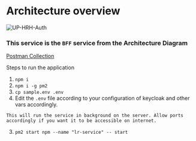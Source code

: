 # Architecture overview
![UP-HRH-Auth](https://user-images.githubusercontent.com/30565750/210239617-c51801e5-73d4-49b9-a473-2426bd2b5d82.jpg)

### This service is the `BFF` service from the Architecture Diagram

[Postman Collection](https://api.postman.com/collections/17248210-81d16297-21ec-4100-96c2-a8375d30230f?access_key=PMAT-01GR22Q4K663YDVJ19N84NY2QA)

Steps to run the application

1. `npm i`
2. `npm i -g pm2`
3. `cp sample.env .env`
4. Edit the `.env` file according to your configuration of keycloak and other vars accordingly.
```
This will run the service in background on the server. Allow ports accordingly if you want it to be accessible on internet.
```
3. `pm2 start npm --name "lr-service" -- start`

